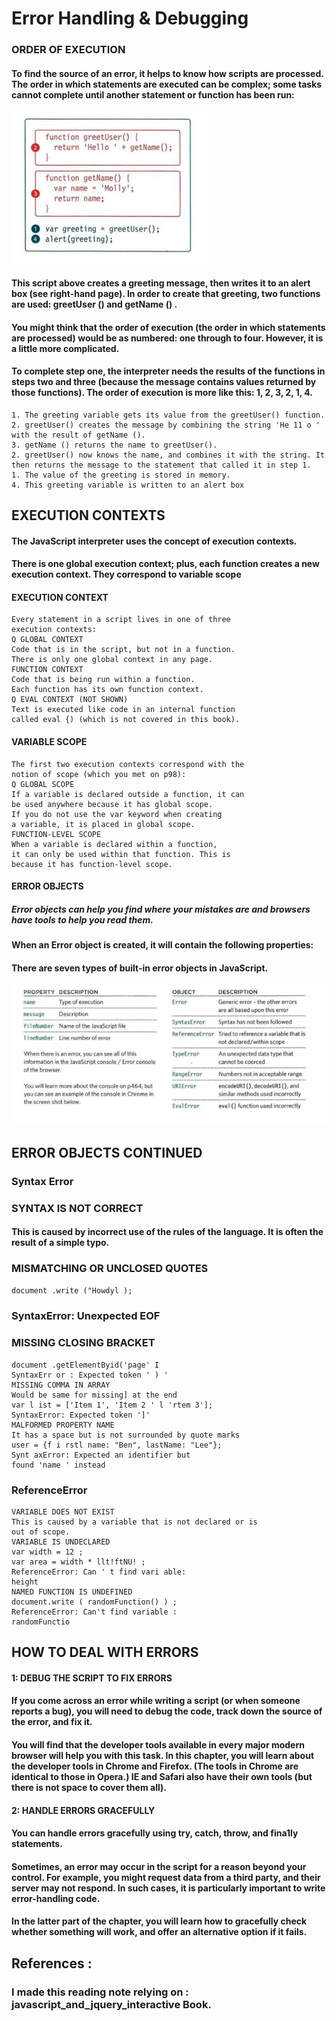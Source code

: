 # Error Handling & Debugging
### ORDER OF EXECUTION 
#### To find the source of an error, it helps to know how scripts are processed. The order in which statements are executed can be complex; some tasks cannot complete until another statement or function has been run: 

![function](img/func.png)

#### This script above creates a greeting message, then writes it to an alert box (see right-hand page). In order to create that greeting, two functions are used: greetUser () and getName () .
#### You might think that the order of execution (the order in which statements are processed) would be as numbered: one through to four. However, it is a little more complicated.
#### To complete step one, the interpreter needs the results of the functions in steps two and three (because the message contains values returned by those functions). The order of execution is more like this: 1, 2, 3, 2, 1, 4.
```
1. The greeting variable gets its value from the greetUser() function.
2. greetUser() creates the message by combining the string 'He 11 o ' with the result of getName ().
3. getName () returns the name to greetUser().
2. greetUser() now knows the name, and combines it with the string. It then returns the message to the statement that called it in step 1.
1. The value of the greeting is stored in memory.
4. This greeting variable is written to an alert box
```

## EXECUTION CONTEXTS
#### The JavaScript interpreter uses the concept of execution contexts.
#### There is one global execution context; plus, each function creates a new execution context. They correspond to variable scope

#### EXECUTION CONTEXT
```
Every statement in a script lives in one of three
execution contexts:
Q GLOBAL CONTEXT
Code that is in the script, but not in a function.
There is only one global context in any page.
FUNCTION CONTEXT
Code that is being run within a function.
Each function has its own function context.
Q EVAL CONTEXT (NOT SHOWN)
Text is executed like code in an internal function
called eval {) (which is not covered in this book). 
```

#### VARIABLE SCOPE
```
The first two execution contexts correspond with the
notion of scope (which you met on p98):
Q GLOBAL SCOPE
If a variable is declared outside a function, it can
be used anywhere because it has global scope.
If you do not use the var keyword when creating
a variable, it is placed in global scope.
FUNCTION-LEVEL SCOPE
When a variable is declared within a function,
it can only be used within that function. This is
because it has function-level scope. 
```

#### ERROR OBJECTS 
##### Error objects can help you find where your mistakes are and browsers have tools to help you read them. 

#### When an Error object is created, it will contain the following properties:

#### There are seven types of built-in error objects in JavaScript.
![objecterror](img/Object%20error.png)

## ERROR OBJECTS CONTINUED 
### Syntax Error
### SYNTAX IS NOT CORRECT
#### This is caused by incorrect use of the rules of the language. It is often the result of a simple typo.
### MISMATCHING OR UNCLOSED QUOTES
`document .write ("Howdyl );`
### SyntaxError: Unexpected EOF
### MISSING CLOSING BRACKET
```
document .getElementByid('page' I
SyntaxErr or : Expected token ' ) '
MISSING COMMA IN ARRAY
Would be same for missing] at the end
var l ist = ['Item 1', 'Item 2 ' l 'rtem 3'];
SyntaxError: Expected token ']'
MALFORMED PROPERTY NAME
It has a space but is not surrounded by quote marks
user = {f i rstl name: "Ben", lastName: "Lee"};
Synt axError: Expected an identifier but
found 'name ' instead
```
### ReferenceError
```
VARIABLE DOES NOT EXIST
This is caused by a variable that is not declared or is
out of scope.
VARIABLE IS UNDECLARED
var width = 12 ;
var area = width * llt!ftNU! ;
ReferenceError: Can ' t find vari able:
height
NAMED FUNCTION IS UNDEFINED
document.write ( randomFunction() ) ;
ReferenceError: Can't find variable :
randomFunctio
```

## HOW TO DEAL WITH ERRORS 
#### 1: DEBUG THE SCRIPT TO FIX ERRORS
#### If you come across an error while writing a script (or when someone reports a bug), you will need to debug the code, track down the source of the error, and fix it.
#### You will find that the developer tools available in every major modern browser will help you with this task. In this chapter, you will learn about the developer tools in Chrome and Firefox. (The tools in Chrome are identical to those in Opera.) IE and Safari also have their own tools (but there is not space to cover them all). 

#### 2: HANDLE ERRORS GRACEFULLY
#### You can handle errors gracefully using try, catch, throw, and fina1ly statements. 
#### Sometimes, an error may occur in the script for a reason beyond your control. For example, you might request data from a third party, and their server may not respond. In such cases, it is particularly important to write error-handling code.

#### In the latter part of the chapter, you will learn how to gracefully check whether something will work, and offer an alternative option if it fails.


## References :
### I made this reading note relying on : javascript_and_jquery_interactive Book. 